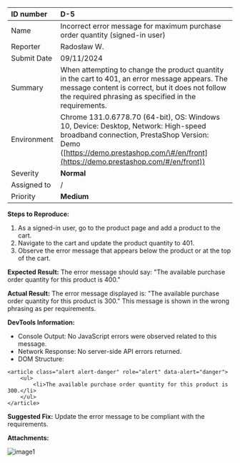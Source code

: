 

| ID number | D-5 |
| :---- | :---- |
| Name | Incorrect error message for maximum purchase order quantity (signed-in user) |
| Reporter | Radosław W. |
| Submit Date | 09/11/2024 |
| Summary | When attempting to change the product quantity in the cart to 401, an error message appears. The message content is correct, but it does not follow the required phrasing as specified in the requirements. |
| Environment | Chrome 131.0.6778.70 (64-bit), OS: Windows 10, Device: Desktop, Network: High-speed broadband connection, PrestaShop Version: Demo  ([https://demo.prestashop.com/\#/en/front](https://demo.prestashop.com/#/en/front))  |
| Severity | **Normal** |
| Assigned to | / |
| Priority | **Medium** |

**Steps to Reproduce:**

1. As a signed-in user, go to the product page and add a product to the cart.  
2. Navigate to the cart and update the product quantity to 401\.  
3. Observe the error message that appears below the product or at the top of the cart.

**Expected Result:** The error message should say: "The available purchase order quantity for this product is 400."

**Actual Result:**  The error message displayed is: "The available purchase order quantity for this product is 300." This message is shown in the wrong phrasing as per requirements.

**DevTools Information:**

* Console Output: No JavaScript errors were observed related to this message.  
* Network Response: No server-side API errors returned.  
* DOM Structure:

```
<article class="alert alert-danger" role="alert" data-alert="danger">
    <ul>
        <li>The available purchase order quantity for this product is 300.</li>
    </ul>
</article>
```

**Suggested Fix:** Update the error message to be compliant with the requirements.

**Attachments:**

![image1](https://d2cxucsjd6xvsd.cloudfront.net/public/team/014f16759dade12d4b9249822f2a05736e0ee69b/attachment/3a5b476efa9b8d7eb312c84c6bfe1fb634ecf2bd/Przechwytywanie.JPG)
